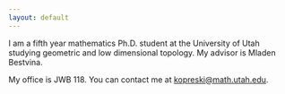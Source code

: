 ```yaml
---
layout: default
---
```


I am a fifth year mathematics Ph.D. student at the University of Utah
studying geometric and low dimensional topology.
My advisor is Mladen Bestvina.

My office is JWB 118.  You can contact me at
[kopreski@math.utah.edu](emailto:kopreski@math.utah.edu).
